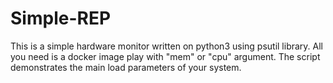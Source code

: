 # Simple-REP
This is a simple hardware monitor written on python3 using psutil library. All you need is a docker image play with "mem" or "cpu" argument. The script demonstrates the main load parameters of your system.
